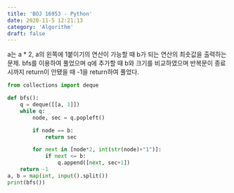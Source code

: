 ```yaml
---
title: 'BOJ 16953 - Python'
date: 2020-11-5 12:21:13
category: 'Algorithm'
draft: false
---
```

a는 a * 2, a의 왼쪽에 1붙이기의 연산이 가능할 때 b가 되는 연산의 최솟값을 출력하는 문제. bfs를 이용하여 풀었으며 q에 추가할 때 b와 크기를 비교하였으며 반복문이 종료시까지 return이 안됐을 때 -1을 return하여 풀었다.
```python
from collections import deque

def bfs():
    q = deque([[a, 1]])
    while q:
        node, sec = q.popleft()

        if node == b:
            return sec

        for next in [node*2, int(str(node)+"1")]:
            if next <= b:
                q.append([next, sec+1])
    return -1
a, b = map(int, input().split())
print(bfs())

```